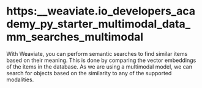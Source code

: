 # https:\_\_weaviate.io_developers_academy_py_starter_multimodal_data_mm_searches_multimodal

With Weaviate, you can perform semantic searches to find similar items based on their meaning. This is done by comparing the vector embeddings of the items in the database. As we are using a multimodal model, we can search for objects based on the similarity to any of the supported modalities.
